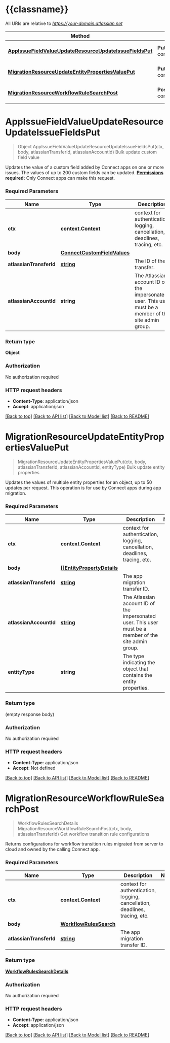 # {{classname}}

All URIs are relative to *https://your-domain.atlassian.net*

Method | HTTP request | Description
------------- | ------------- | -------------
[**AppIssueFieldValueUpdateResourceUpdateIssueFieldsPut**](AppMigrationApi.md#AppIssueFieldValueUpdateResourceUpdateIssueFieldsPut) | **Put** /rest/atlassian-connect/1/migration/field | Bulk update custom field value
[**MigrationResourceUpdateEntityPropertiesValuePut**](AppMigrationApi.md#MigrationResourceUpdateEntityPropertiesValuePut) | **Put** /rest/atlassian-connect/1/migration/properties/{entityType} | Bulk update entity properties
[**MigrationResourceWorkflowRuleSearchPost**](AppMigrationApi.md#MigrationResourceWorkflowRuleSearchPost) | **Post** /rest/atlassian-connect/1/migration/workflow/rule/search | Get workflow transition rule configurations

# **AppIssueFieldValueUpdateResourceUpdateIssueFieldsPut**
> Object AppIssueFieldValueUpdateResourceUpdateIssueFieldsPut(ctx, body, atlassianTransferId, atlassianAccountId)
Bulk update custom field value

Updates the value of a custom field added by Connect apps on one or more issues. The values of up to 200 custom fields can be updated.  **[Permissions](#permissions) required:** Only Connect apps can make this request.

### Required Parameters

Name | Type | Description  | Notes
------------- | ------------- | ------------- | -------------
 **ctx** | **context.Context** | context for authentication, logging, cancellation, deadlines, tracing, etc.
  **body** | [**ConnectCustomFieldValues**](ConnectCustomFieldValues.md)|  | 
  **atlassianTransferId** | [**string**](.md)| The ID of the transfer. | 
  **atlassianAccountId** | **string**| The Atlassian account ID of the impersonated user. This user must be a member of the site admin group. | 

### Return type

**Object**

### Authorization

No authorization required

### HTTP request headers

 - **Content-Type**: application/json
 - **Accept**: application/json

[[Back to top]](#) [[Back to API list]](../README.md#documentation-for-api-endpoints) [[Back to Model list]](../README.md#documentation-for-models) [[Back to README]](../README.md)

# **MigrationResourceUpdateEntityPropertiesValuePut**
> MigrationResourceUpdateEntityPropertiesValuePut(ctx, body, atlassianTransferId, atlassianAccountId, entityType)
Bulk update entity properties

Updates the values of multiple entity properties for an object, up to 50 updates per request. This operation is for use by Connect apps during app migration.

### Required Parameters

Name | Type | Description  | Notes
------------- | ------------- | ------------- | -------------
 **ctx** | **context.Context** | context for authentication, logging, cancellation, deadlines, tracing, etc.
  **body** | [**[]EntityPropertyDetails**](EntityPropertyDetails.md)|  | 
  **atlassianTransferId** | [**string**](.md)| The app migration transfer ID. | 
  **atlassianAccountId** | [**string**](.md)| The Atlassian account ID of the impersonated user. This user must be a member of the site admin group. | 
  **entityType** | **string**| The type indicating the object that contains the entity properties. | 

### Return type

 (empty response body)

### Authorization

No authorization required

### HTTP request headers

 - **Content-Type**: application/json
 - **Accept**: Not defined

[[Back to top]](#) [[Back to API list]](../README.md#documentation-for-api-endpoints) [[Back to Model list]](../README.md#documentation-for-models) [[Back to README]](../README.md)

# **MigrationResourceWorkflowRuleSearchPost**
> WorkflowRulesSearchDetails MigrationResourceWorkflowRuleSearchPost(ctx, body, atlassianTransferId)
Get workflow transition rule configurations

Returns configurations for workflow transition rules migrated from server to cloud and owned by the calling Connect app.

### Required Parameters

Name | Type | Description  | Notes
------------- | ------------- | ------------- | -------------
 **ctx** | **context.Context** | context for authentication, logging, cancellation, deadlines, tracing, etc.
  **body** | [**WorkflowRulesSearch**](WorkflowRulesSearch.md)|  | 
  **atlassianTransferId** | [**string**](.md)| The app migration transfer ID. | 

### Return type

[**WorkflowRulesSearchDetails**](WorkflowRulesSearchDetails.md)

### Authorization

No authorization required

### HTTP request headers

 - **Content-Type**: application/json
 - **Accept**: application/json

[[Back to top]](#) [[Back to API list]](../README.md#documentation-for-api-endpoints) [[Back to Model list]](../README.md#documentation-for-models) [[Back to README]](../README.md)

